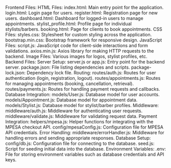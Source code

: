 Frontend Files:
HTML Files:
index.html: Main entry point for the application.
login.html: Login page for users.
register.html: Registration page for new users.
dashboard.html: Dashboard for logged-in users to manage appointments.
stylist_profile.html: Profile page for individual stylists/barbers.
booking.html: Page for clients to book appointments.
CSS Files:
styles.css: Stylesheet for custom styling across the application.
bootstrap.min.css: Bootstrap framework for responsive design.
JavaScript Files:
script.js: JavaScript code for client-side interactions and form validations.
axios.min.js: Axios library for making HTTP requests to the backend.
Image Files:
Various images for logos, stylist profiles, etc.
Backend Files:
Server Setup:
server.js or app.js: Entry point for the backend server.
package.json: File listing dependencies and scripts.
package-lock.json: Dependency lock file.
Routing:
routes/auth.js: Routes for user authentication (login, registration, logout).
routes/appointments.js: Routes for managing appointments (booking, cancellation, retrieval).
routes/payments.js: Routes for handling payment requests and callbacks.
Database Integration:
models/User.js: Database model for user accounts.
models/Appointment.js: Database model for appointment data.
models/Stylist.js: Database model for stylist/barber profiles.
Middleware:
middleware/auth.js: Middleware for authenticating user requests.
middleware/validate.js: Middleware for validating request data.
Payment Integration:
helpers/mpesa.js: Helper functions for integrating with the MPESA checkout API.
config/mpesaConfig.js: Configuration file for MPESA API credentials.
Error Handling:
middleware/errorHandler.js: Middleware for handling errors and sending appropriate responses.
Database Setup:
config/db.js: Configuration file for connecting to the database.
seed.js: Script for seeding initial data into the database.
Environment Variables:
.env: File for storing environment variables such as database credentials and API keys.